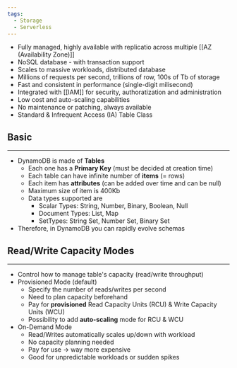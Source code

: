 ```yaml
---
tags:
  - Storage
  - Serverless
---
```

- Fully managed, highly available with replicatio across multiple [[AZ (Availability Zone)]]
- NoSQL database - with transaction support
- Scales to massive workloads, distributed database
- Millions of requests per second, trillions of row, 100s of Tb of storage
- Fast and consistent in performance (single-digit milisecond)
- Integrated with [[IAM]] for security, authoratization and administration
- Low cost and auto-scaling capabilities
- No maintenance or patching, always available
- Standard & Infrequent Access (IA) Table Class

## Basic
---
- DynamoDB is made of __Tables__
	- Each one has a __Primary Key__ (must be decided at creation time)
	- Each table can have infinite number of __items__ (= rows)
	- Each item has __attributes__ (can be added over time and can be null)
	- Maximum size of item is 400Kb
	- Data types supported are
		- Scalar Types: String, Number, Binary, Boolean, Null
		- Document Types: List, Map
		- SetTypes: String Set, Number Set, Binary Set
- Therefore, in DynamoDB you can rapidly evolve schemas

## Read/Write Capacity Modes
---
- Control how to manage table's capacity (read/write throughput)
- Provisioned Mode (default)
	- Specify the number of reads/writes per second
	- Need to plan capacity beforehand
	- Pay for __provisioned__ Read Capacity Units (RCU) & Write Capacity Units (WCU)
	- Possibility to add __auto-scaling__ mode for RCU & WCU
- On-Demand Mode
	- Read/Writes automatically scales up/down with workload
	- No capacity planning needed
	- Pay for use -> way more expensive
	- Good for unpredictable workloads or sudden spikes